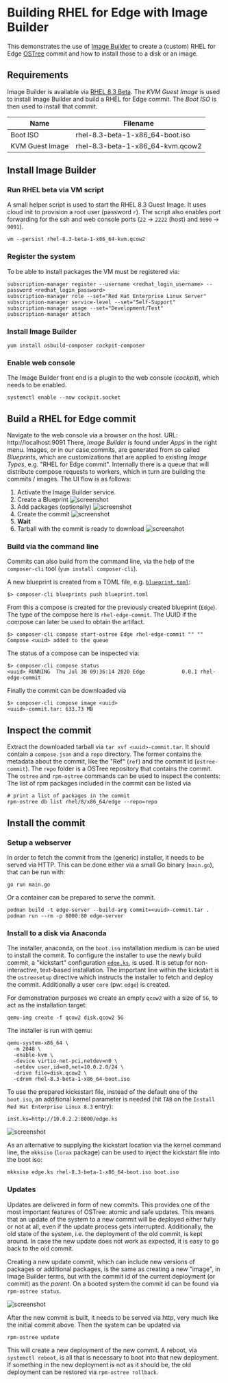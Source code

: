 # Building RHEL for Edge with Image Builder

This demonstrates the use of [Image Builder](https://www.osbuild.org/) to
create a (custom) RHEL for Edge [OSTree](https://ostree.readthedocs.io/en/latest/)
commit and how to install those to a disk or an image.

## Requirements

Image Builder is available via [RHEL 8.3 Beta](https://access.redhat.com/products/red-hat-enterprise-linux/beta).
The *KVM Guest Image* is used to install Image Builder and build a
RHEL for Edge commit.
The *Boot ISO* is then used to install that commit.

Name            | Filename
----------------|---------------------------------
Boot ISO        | rhel-8.3-beta-1-x86_64-boot.iso
KVM Guest Image | rhel-8.3-beta-1-x86_64-kvm.qcow2


## Install Image Builder

### Run RHEL beta via VM script

A small helper script is used to start the RHEL 8.3 Guest Image. It uses
cloud init to provision a root user (password `r`). The script also enables
port forwarding for the ssh and web console ports (`22` → `2222` (host) and
`9090` → `9091`).

```
vm --persist rhel-8.3-beta-1-x86_64-kvm.qcow2
```

### Register the system

To be able to install packages the VM must be registered via:

```
subscription-manager register --username <redhat_login_username> --password <redhat_login_password>
subscription-manager role --set="Red Hat Enterprise Linux Server"
subscription-manager service-level --set="Self-Support"
subscription-manager usage --set="Development/Test"
subscription-manager attach
```

### Install Image Builder

```
yum install osbuild-composer cockpit-composer
```

### Enable web console
The Image Builder front end is a plugin to the web console (*cockpit*),
which needs to be enabled.
```
systemctl enable --now cockpit.socket
```

## Build a RHEL for Edge commit

Navigate to the web console via a browser on the host. URL: http://localhost:9091
There, *Image Builder* is found under *Apps* in the right menu.
Images, or in our case,commits, are generated from so called *Blueprints*,
which are customizations that are applied to existing *Image Types*,
e.g. "RHEL for Edge commit". Internally there is a queue that will
distribute compose requests to workers, which in turn are building the
commits / images. The UI flow is as follows:

 1. Activate the Image Builder service.
 2. Create a Blueprint ![screenshot](screenshots/blueprint.png)
 3. Add packages (optionally) ![screenshot](screenshots/packages.png)
 4. Create the commit ![screenshot](screenshots/create.png)
 5. **Wait**
 6. Tarball with the commit is ready to download ![screenshot](screenshots/download.png)

### Build via the command line

Commits can also build from the command line, via the help of
the `composer-cli` tool (`yum install composer-cli`).

A new blueprint is created from a TOML file, e.g. [`blueprint.toml`](blueprint.toml):

```
$> composer-cli blueprints push blueprint.toml
```

From this a compose is created for the previously created blueprint
(`Edge`). The type of the compose here is `rhel-edge-commit`. The
UUID if the compose can later be used to obtain the artifact.

```
$> composer-cli compose start-ostree Edge rhel-edge-commit "" ""
Compose <uuid> added to the queue
```

The status of a compose can be inspected via:

```
$> composer-cli compose status
<uuid> RUNNING  Thu Jul 30 09:36:14 2020 Edge            0.0.1 rhel-edge-commit
```

Finally the commit can be downloaded via
```
$> composer-cli compose image <uuid>
<uuid>-commit.tar: 633.73 MB
```

## Inspect the commit

Extract the downloaded tarball via `tar xvf <uuid>-commit.tar`. It should
contain a `compose.json` and a `repo` directory. The former contains the
metadata about the commit, like the "Ref" (`ref`) and the commit id
(`ostree-commit`). The `repo` folder is a OSTree repository that contains
the commit.
The `ostree` and `rpm-ostree` commands can be used to inspect the contents:
The list of rpm packages included in the commit can be listed via
```
# print a list of packages in the commit
rpm-ostree db list rhel/8/x86_64/edge --repo=repo
```

## Install the commit

### Setup a webserver

In order to fetch the commit from the (generic) installer, it needs to be
served via HTTP. This can be done either via a small Go binary (`main.go`),
that can be run with:

```
go run main.go
```

Or a container can be prepared to serve the commit.

```
podman build -t edge-server --build-arg commit=<uuid>-commit.tar .
podman run --rm -p 8000:80 edge-server
```

### Install to a disk via Anaconda

The installer, anaconda, on the `boot.iso` installation medium is can
be used to install the commit. To configure the installer to use the
newly build commit, a "kickstart" configuration [`edge.ks`](edge.ks),
is used. It is setup for non-interactive, text-based installation.
The important line within the kickstart is the `ostreesetup` directive
which instructs the installer to fetch and deploy the commit.
Additionally a user `core` (pw: `edge`) is created.

For demonstration purposes we create an empty `qcow2` with a size of
`5G`, to act as the installation target:

```
qemu-img create -f qcow2 disk.qcow2 5G
```

The installer is run with qemu:
```
qemu-system-x86_64 \
  -m 2048 \
  -enable-kvm \
  -device virtio-net-pci,netdev=n0 \
  -netdev user,id=n0,net=10.0.2.0/24 \
  -drive file=disk.qcow2 \
  -cdrom rhel-8.3-beta-1-x86_64-boot.iso
```

To use the prepared kicksstart file, instead of the default one of
the `boot.iso`, an additional kernel parameter is needed (hit `TAB`
on the `Install Red Hat Enterprise Linux 8.3` entry):

```
inst.ks=http://10.0.2.2:8000/edge.ks
```

![screenshot](screenshots/install.png)

As an alternative to supplying the kickstart location via the kernel
command line, the `mkksiso` (`lorax` package) can be used to inject
the kickstart file into the boot iso:

```
mkksiso edge.ks rhel-8.3-beta-1-x86_64-boot.iso boot.iso
```

### Updates

Updates are delivered in form of new commits. This provides one
of the most important features of OSTree: atomic and safe updates.
This means that an update of the system to a new commit will be
deployed either fully or not at all, even if the update process
gets interrupted. Additionally, the old state of the system, i.e.
the deployment of the old commit, is kept around. In case the new
update does not work as expected, it is easy to go back to the
old commit.

Creating a new update commit, which can include new versions of
packages or additional packages, is the same as creating a new
"image", in Image Builder terms, but with the commit id of the
current deployment (or commit) as the *parent*. On a booted system
the commit id can be found via `rpm-ostree status`.

![screenshot](screenshots/updates.png)

After the new commit is built, it needs to be served via http,
very much like the initial commit above. Then the system can
be updated via

```
rpm-ostree update
```

This will create a new deployment of the new commit. A reboot, via
`systemctl reboot`, is all that is necessary to boot into that
new deployment.
If something in the new deployment is not as it should be, the old
deployment can be restored via `rpm-ostree rollback`.

